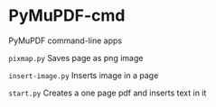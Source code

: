 # PyMuPDF-cmd
PyMuPDF command-line apps

```pixmap.py```        Saves page as png image

```insert-image.py```  Inserts image in a page

```start.py```         Creates a one page pdf and inserts text in it
